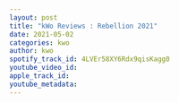 ```yaml
---
layout: post
title: "kWo Reviews : Rebellion 2021"
date: 2021-05-02
categories: kwo
author: kwo
spotify_track_id: 4LVEr58XY6Rdx9qisKagg0
youtube_video_id: 
apple_track_id: 
youtube_metadata: 
---
```

